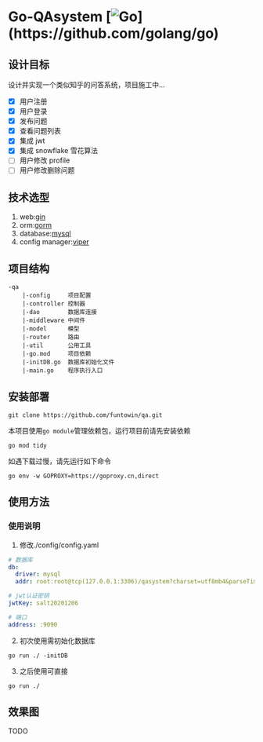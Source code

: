 # Go-QAsystem [![Go]("https://img.shields.io/badge/language-Go-00ADD8.svg")](https://github.com/golang/go)

## 设计目标

设计并实现一个类似知乎的问答系统，项目施工中...

- [x] 用户注册
- [x] 用户登录
- [x] 发布问题
- [x] 查看问题列表
- [x] 集成 jwt
- [x] 集成 snowflake 雪花算法
- [ ] 用户修改 profile
- [ ] 用户修改删除问题

## 技术选型

1. web:[gin](https://github.com/gin-gonic/gin)
2. orm:[gorm](https://github.com/jinzhu/gorm)
3. database:[mysql](https://github.com/go-sql-driver/mysql)
4. config manager:[viper](https://github.com/spf13/viper)

## 项目结构

```
-qa
    |-config     项目配置
    |-controller 控制器
    |-dao        数据库连接
    |-middleware 中间件
    |-model      模型
    |-router     路由
    |-util       公用工具
    |-go.mod     项目依赖
    |-initDB.go  数据库初始化文件
    |-main.go    程序执行入口
```

## 安装部署

`git clone https://github.com/funtowin/qa.git`

本项目使用`go module`管理依赖包，运行项目前请先安装依赖

`go mod tidy`

如遇下载过慢，请先运行如下命令

`go env -w GOPROXY=https://goproxy.cn,direct`

## 使用方法

### 使用说明

1. 修改./config/config.yaml

```yaml
# 数据库
db:
  driver: mysql
  addr: root:root@tcp(127.0.0.1:3306)/qasystem?charset=utf8mb4&parseTime=True&loc=Local

# jwt认证密钥
jwtKey: salt20201206

# 端口
address: :9090
```

2. 初次使用需初始化数据库

`go run ./ -initDB`

3. 之后使用可直接

`go run ./`

## 效果图

TODO
